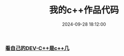﻿---
title: 我的c++作品代码
date: 2024-09-28 18:12:00
categories: 
 - 我的作品
---


### [看自己的DEV-C++是c++几](/2024/09/28/wdzp/看自己的DEV-C++是c++几%20/)